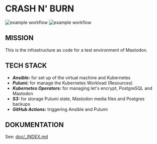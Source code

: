 CRASH N' BURN
=============

![example workflow](https://github.com/quakers-social/crash-and-burn/actions/workflows/setup_vm.yaml/badge.svg)
![example workflow](https://github.com/quakers-social/crash-and-burn/actions/workflows/setup_kubernetes.yaml/badge.svg)

MISSION
-------

This is the infrastructure as code for a test environment of Mastodon.


TECH STACK
----------

- ***Ansible:*** for set up of the virtual machine and Kubernetes
- ***Pulumi:*** for manage the Kubernetes Workload (Resources)
- ***Kubernetes Operators:*** for managing let's encrypt, PostgreSQL and Mastodon
- ***S3:*** for storage Pulumi state, Mastodon media files and Postgres backups
- ***GitHub Actions:*** triggering Ansible and Pulumi

DOKUMENTATION
-------------

See: [doc/_INDEX.md](doc/_INDEX.md)
